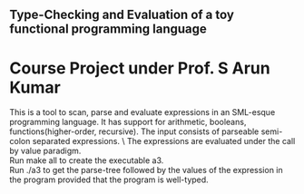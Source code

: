 ## Type-Checking and Evaluation of a toy functional programming language
# Course Project under Prof. S Arun Kumar
This is a tool to scan, parse and evaluate expressions in an SML-esque programming language.
It has support for arithmetic, booleans, functions(higher-order, recursive). The input consists of parseable semi-colon separated expressions. \ The expressions are evaluated under the call by value paradigm.  \
Run make all to create the executable a3. \
Run ./a3 <filename> to get the parse-tree followed by the values of the expression in the program provided that the program is well-typed.

